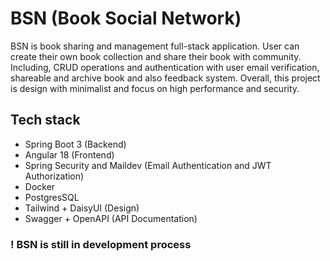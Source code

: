 # BSN (Book Social Network)  

BSN is book sharing and management full-stack application. User can create their own book collection and share their book with community. Including, CRUD operations and authentication with user email verification, shareable and archive book and also feedback system. Overall, this project is design with minimalist and focus on high performance and security.

## Tech stack

- Spring Boot 3 (Backend)
- Angular 18 (Frontend)
- Spring Security and Maildev (Email Authentication and JWT Authorization)
- Docker
- PostgresSQL
- Tailwind + DaisyUI (Design)
- Swagger + OpenAPI (API Documentation)

### ! BSN is still in development process